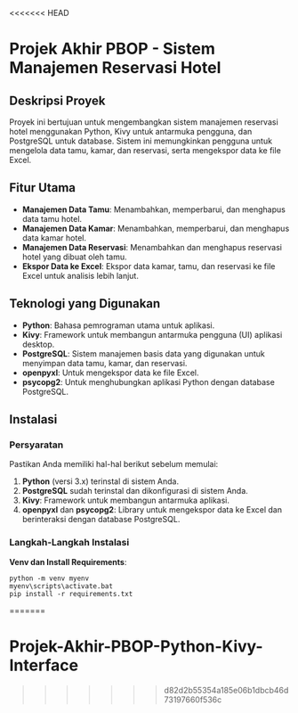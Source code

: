 <<<<<<< HEAD
# Projek Akhir PBOP - Sistem Manajemen Reservasi Hotel

## Deskripsi Proyek
Proyek ini bertujuan untuk mengembangkan sistem manajemen reservasi hotel menggunakan Python, Kivy untuk antarmuka pengguna, dan PostgreSQL untuk database. Sistem ini memungkinkan pengguna untuk mengelola data tamu, kamar, dan reservasi, serta mengekspor data ke file Excel.

## Fitur Utama
- **Manajemen Data Tamu**: Menambahkan, memperbarui, dan menghapus data tamu hotel.
- **Manajemen Data Kamar**: Menambahkan, memperbarui, dan menghapus data kamar hotel.
- **Manajemen Data Reservasi**: Menambahkan dan menghapus reservasi hotel yang dibuat oleh tamu.
- **Ekspor Data ke Excel**: Ekspor data kamar, tamu, dan reservasi ke file Excel untuk analisis lebih lanjut.

## Teknologi yang Digunakan
- **Python**: Bahasa pemrograman utama untuk aplikasi.
- **Kivy**: Framework untuk membangun antarmuka pengguna (UI) aplikasi desktop.
- **PostgreSQL**: Sistem manajemen basis data yang digunakan untuk menyimpan data tamu, kamar, dan reservasi.
- **openpyxl**: Untuk mengekspor data ke file Excel.
- **psycopg2**: Untuk menghubungkan aplikasi Python dengan database PostgreSQL.

## Instalasi

### Persyaratan
Pastikan Anda memiliki hal-hal berikut sebelum memulai:
1. **Python** (versi 3.x) terinstal di sistem Anda.
2. **PostgreSQL** sudah terinstal dan dikonfigurasi di sistem Anda.
3. **Kivy**: Framework untuk membangun antarmuka aplikasi.
4. **openpyxl** dan **psycopg2**: Library untuk mengekspor data ke Excel dan berinteraksi dengan database PostgreSQL.

### Langkah-Langkah Instalasi

**Venv dan Install Requirements**:
```shell
python -m venv myenv
myenv\scripts\activate.bat
pip install -r requirements.txt
```
=======
# Projek-Akhir-PBOP-Python-Kivy-Interface
>>>>>>> d82d2b55354a185e06b1dbcb46d73197660f536c
